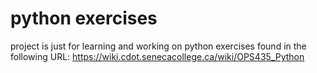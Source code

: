 # python exercises

project is just for learning and working on python exercises found in the following URL:
https://wiki.cdot.senecacollege.ca/wiki/OPS435_Python
